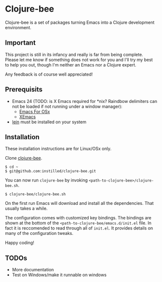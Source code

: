 Clojure-bee
===========

Clojure-bee is a set of packages turning Emacs into a Clojure development environment. 

Important
---------
This project is still in its infancy and really is far from being complete. 
Please let me know if something does not work for you and I'll try my best to help
you out, though I'm neither an Emacs nor a Clojure expert. 

Any feedback is of course well appreciated!

Prerequisits
------------
* Emacs 24 (TODO: is X Emacs required for *nix? Raindbow delimiters can not be loaded if 
  not running under a window manager): 
  * [Emacs For OSx](http://emacsformacosx.com/)
  * [XEmacs](http://www.xemacs.org/)
* [lein](https://github.com/technomancy/leiningen) must be installed on your system


Installation
------------
These installation instructions are for Linux/OSx only.  

Clone [clojure-bee](https://github.com/instilled/clojure-bee).

    $ cd ~
    $ git@github.com:instilled/clojure-bee.git
    
You can now run `clojure-bee` by invoking `<path-to-clojure-bee>/clojure-bee.sh`. 

    $ clojure-bee/clojure-bee.sh

On the first run Emacs will download and install all the dependencies. That usually takes
a while.

The configuration comes with customized key bindings. The bindings are shown at 
the bottom of the `<path-to-clojure-bee/emacs.d/init.el` file. In fact it is reccomended to read through
all of `init.el`. It provides details on many of the configuration tweaks.  

Happy coding!

TODOs
-----
* More documentation
* Test on Windows/make it runnable on windows 
